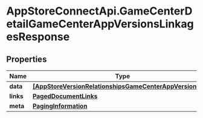 # AppStoreConnectApi.GameCenterDetailGameCenterAppVersionsLinkagesResponse

## Properties

Name | Type | Description | Notes
------------ | ------------- | ------------- | -------------
**data** | [**[AppStoreVersionRelationshipsGameCenterAppVersionData]**](AppStoreVersionRelationshipsGameCenterAppVersionData.md) |  | 
**links** | [**PagedDocumentLinks**](PagedDocumentLinks.md) |  | 
**meta** | [**PagingInformation**](PagingInformation.md) |  | [optional] 


